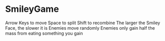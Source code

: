 # SmileyGame
Arrow Keys to move
Space to split
Shift to recombine
The larger the Smiley Face, the slower it is
Enemies move randomly
Enemies only gain half the mass from eating something you gain
